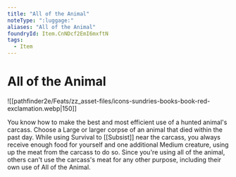 ```yaml
---
title: "All of the Animal"
noteType: ":luggage:"
aliases: "All of the Animal"
foundryId: Item.CnNDcf2EmI6mxftN
tags:
  - Item
---
```


# All of the Animal
![[pathfinder2e/Feats/zz_asset-files/icons-sundries-books-book-red-exclamation.webp|150]]

You know how to make the best and most efficient use of a hunted animal's carcass. Choose a Large or larger corpse of an animal that died within the past day. While using Survival to [[Subsist]] near the carcass, you always receive enough food for yourself and one additional Medium creature, using up the meat from the carcass to do so. Since you're using all of the animal, others can't use the carcass's meat for any other purpose, including their own use of All of the Animal.
